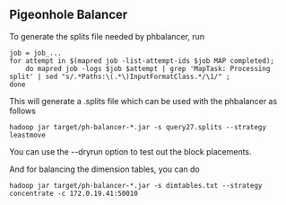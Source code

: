 ## Pigeonhole Balancer

To generate the splits file needed by phbalancer, run

    job = job_...
    for attempt in $(mapred job -list-attempt-ids $job MAP completed);
        do mapred job -logs $job $attempt | grep 'MapTask: Processing split' | sed "s/.*Paths:\(.*\)InputFormatClass.*/\1/" ; 
    done

This will generate a .splits file which can be used with the phbalancer as follows

    hadoop jar target/ph-balancer-*.jar -s query27.splits --strategy leastmove 

You can use the --dryrun option to test out the block placements.

And for balancing the dimension tables, you can do 

    hadoop jar target/ph-balancer-*.jar -s dimtables.txt --strategy concentrate -c 172.0.19.41:50010

